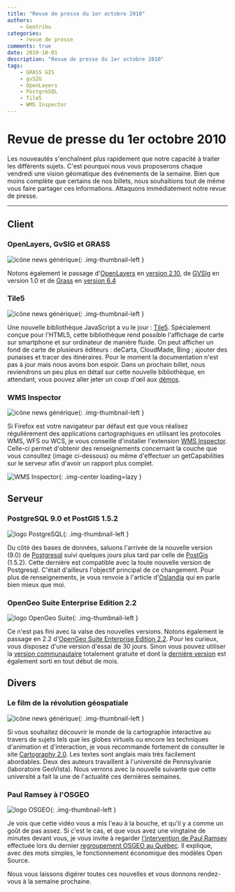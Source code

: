 ```yaml
---
title: "Revue de presse du 1er octobre 2010"
authors:
    - Geotribu
categories:
    - revue de presse
comments: true
date: 2010-10-01
description: "Revue de presse du 1er octobre 2010"
tags:
    - GRASS GIS
    - gvSIG
    - OpenLayers
    - PostgreSQL
    - Tile5
    - WMS Inspector
---
```


# Revue de presse du 1er octobre 2010

Les nouveautés s'enchaînent plus rapidement que notre capacité à traiter les différents sujets. C'est pourquoi nous vous proposerons chaque vendredi une vision géomatique des événements de la semaine. Bien que moins complète que certains de nos billets, nous souhaitions tout de même vous faire partager ces informations. Attaquons immédiatement notre revue de presse.

----

## Client

### OpenLayers, GvSIG et GRASS

![icône news générique](https://cdn.geotribu.fr/img/internal/icons-rdp-news/news.png "News Geotribu"){: .img-thumbnail-left }

Notons également le passage d'[OpenLayers](https://openlayers.org/) en [version 2.10](http://trac.osgeo.org/openlayers/wiki/Release/2.10/Notes), de [GVSIg](https://confluence.prodevelop.es/display/GVMN/Home) en version 1.0 et de [Grass](http://grass.osgeo.org/) en [version 6.4](http://grass.osgeo.org/announces/announce_grass640.html)

### Tile5

![icône news générique](https://cdn.geotribu.fr/img/internal/icons-rdp-news/news.png "News Geotribu"){: .img-thumbnail-left }

Une nouvelle bibliothèque JavaScript a vu le jour : [Tile5](http://www.tile5.org). Spécialement conçue pour l'HTML5, cette bibliothèque rend possible l'affichage de carte sur smartphone et sur ordinateur de manière fluide. On peut afficher un fond de carte de plusieurs éditeurs : deCarta, CloudMade, Bing ; ajouter des punaises et tracer des itinéraires. Pour le moment la documentation n'est pas à jour mais nous avons bon espoir. Dans un prochain billet, nous reviendrons un peu plus en détail sur cette nouvelle bibliothèque, en attendant, vous pouvez aller jeter un coup d'œil aux [démos](http://www.tile5.org/demos/mapping/).

### WMS Inspector

![icône news générique](https://cdn.geotribu.fr/img/internal/icons-rdp-news/news.png "News Geotribu"){: .img-thumbnail-left }

Si Firefox est votre navigateur par défaut est que vous réalisez régulièrement des applications cartographiques en utilisant les protocoles WMS, WFS ou WCS, je vous conseille d'installer l'extension [WMS Inspector](https://addons.mozilla.org/en-US/firefox/addon/91406/). Celle-ci permet d'obtenir des renseignements concernant la couche que vous consultez (image ci-dessous) ou même d'effectuer un getCapabilities sur le serveur afin d'avoir un rapport plus complet.

![WMS Inspector](https://cdn.geotribu.fr/img/articles-blog-rdp/client/OpenLayers/wms_firefox.png "WMS Inspector"){: .img-center loading=lazy }

## Serveur

### PostgreSQL 9.0 et PostGIS 1.5.2

![logo PostgreSQL](https://cdn.geotribu.fr/img/logos-icones/logiciels_librairies/postgresql.png "logo PostgreSQL"){: .img-thumbnail-left }

Du côté des bases de données, saluons l'arrivée de la nouvelle version (9.0) de [Postgresql](http://www.postgresql.org/) suivi quelques jours plus tard par celle de [PostGis](http://postgis.refractions.net/) (1.5.2). Cette dernière est compatible avec la toute nouvelle version de Postgresql. C'était d'ailleurs l'objectif principal de ce changement. Pour plus de renseignements, je vous renvoie à l'article d'[Oslandia](https://www.oslandia.com/tech/?p=837) qui en parle bien mieux que moi.

### OpenGeo Suite Enterprise Edition 2.2

![logo OpenGeo Suite](https://cdn.geotribu.fr/img/logos-icones/logiciels_librairies/opengeosuite.png "logo OpenGeo Suite"){: .img-thumbnail-left }

Ce n'est pas fini avec la valse des nouvelles versions. Notons également le passage en 2.2 d'[OpenGeo Suite Enterprise Edition 2.2](http://blog.opengeo.org/2010/09/28/opengeo-suite-enterprise-edition-2-2-released/). Pour les curieux, vous disposez d'une version d'essai de 30 jours. Sinon vous pouvez utiliser la [version communautaire](http://opengeo.org/community/suite/) totalement gratuite et dont la [dernière version](http://opengeo.org/community/suite/whatsnew/) est également sorti en tout début de mois.

## Divers

### Le film de la révolution géospatiale

![icône news générique](https://cdn.geotribu.fr/img/internal/icons-rdp-news/news.png "News Geotribu"){: .img-thumbnail-left }

Si vous souhaitez découvrir le monde de la cartographie interactive au travers de sujets tels que les globes virtuels ou encore les techniques d'animation et d'interaction, je vous recommande fortement de consulter le site [Cartography 2.0](http://cartography2.org). Les textes sont anglais mais très facilement abordables. Deux des auteurs travaillent à l'université de Pennsylvanie (laboratoire GeoVista). Nous verrons avec la nouvelle suivante que cette université a fait la une de l'actualité ces dernières semaines.

### Paul Ramsey à l'OSGEO

![logo OSGEO](https://cdn.geotribu.fr/img/logos-icones/entreprises_association/osgeo.png "logo OSGEO"){: .img-thumbnail-left }

Je vois que cette vidéo vous a mis l'eau à la bouche, et qu'il y a comme un goût de pas assez. Si c'est le cas, et que vous avez une vingtaine de minutes devant vous, je vous invite à regarder [l'intervention de Paul Ramsey](http://fosslc.org/drupal/content/beyond-nerds-bearing-gifts-future-open-source-economy) effectuée lors du dernier [regroupement OSGEO au Québec](http://rendez-vous-osgeo-qc.org/2010/). Il explique, avec des mots simples, le fonctionnement économique des modèles Open Source.

Nous vous laissons digérer toutes ces nouvelles et vous donnons rendez-vous à la semaine prochaine.

